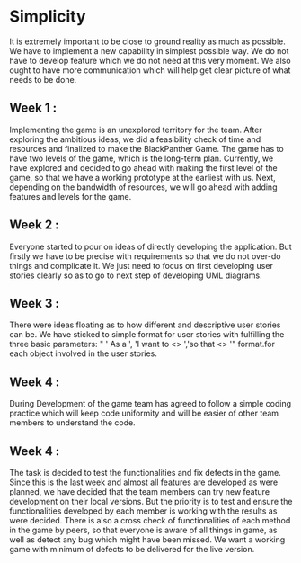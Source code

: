 # Simplicity

It is extremely important to be close to ground reality as much as possible. We have to implement a new capability in simplest possible way. We do not have to develop feature which we do not need at this very moment. We also ought to have more communication which will help get clear picture of what needs to be done.

## Week 1 :

Implementing the game is an unexplored territory for the team. After exploring the ambitious ideas, we did a feasibility check of time and resources and finalized to make the BlackPanther Game. The game has to have two levels of the game, which is the long-term plan. Currently, we have explored and decided to go ahead with making the first level of the game, so that we have a working prototype at the earliest with us. Next, depending on the bandwidth of resources, we will go ahead with adding features and levels for the game.

## Week 2 :

Everyone started to pour on ideas of directly developing the application. But firstly we have to be precise with requirements so that we do not over-do things and complicate it. We just need to focus on first developing user stories clearly so as to go to next step of developing UML diagrams.

## Week 3 :

There were ideas floating as to how different and descriptive user stories can be. We have sticked to simple format for user stories with fulfilling the three basic parameters: " ' As a ', 'I want to <> ','so that <> '" format.for each object involved in the user stories.

## Week 4 :

During Development of the game team has agreed to follow a simple coding practice which will keep code uniformity and will be easier of other team members to understand the code.

## Week 4 :
The task is decided to test the functionalities and fix defects in the game. Since this is the last week and almost all features are developed as were planned, we have decided that the team members can try new feature development on their local versions. But the priority is to test and ensure the functionalities developed by each member is working with the results as were decided. There is also a cross check of functionalities of each method in the game by peers, so that everyone is aware of all things in game, as well as detect any bug which might have been missed. We want a working game with minimum of defects to be delivered for the live version.
